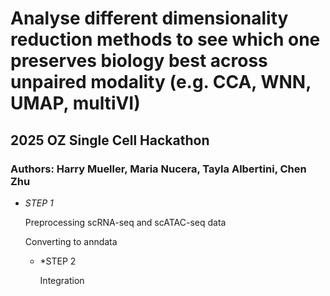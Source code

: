 # Analyse different dimensionality reduction methods to see which one preserves biology best across unpaired modality (e.g. CCA, WNN, UMAP, multiVI)
## 2025 OZ Single Cell Hackathon 
### Authors: Harry Mueller, Maria Nucera, Tayla Albertini, Chen Zhu

- *STEP 1*

  Preprocessing scRNA-seq and scATAC-seq data

  Converting to anndata

  - *STEP 2
  
    Integration
